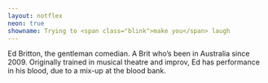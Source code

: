 ```yaml
---
layout: notflex
neon: true
showname: Trying to <span class="blink">make you</span> laugh
---
```


Ed Britton, the gentleman <span itemprop="jobTitle">comedian</span>. A Brit who’s been in Australia since 2009. Originally trained in musical theatre and improv, Ed has performance in his blood, due to a mix-up at the blood bank.
